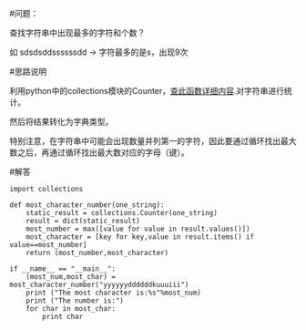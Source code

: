 #问题：

查找字符串中出现最多的字符和个数？

如 sdsdsddssssssdd -> 字符最多的是s，出现9次

#思路说明

利用python中的collections模块的Counter，[查此函数详细内容](https://docs.python.org/2/library/collections.html).对字符串进行统计。

然后将结果转化为字典类型。

特别注意，在字符串中可能会出现数量并列第一的字符，因此要通过循环找出最大数之后，再通过循环找出最大数对应的字母（键）。

#解答

    import collections

    def most_character_number(one_string):
        static_result = collections.Counter(one_string) 
        result = dict(static_result)                            
        most_number = max([value for value in result.values()])
        most_character = [key for key,value in result.items() if value==most_number]
        return (most_number,most_character)

    if __name__ == "__main__":
        (most_num,most_char) = most_character_number("yyyyyyddddddkuuuiii")
        print ("The most character is:%s"%most_num)
        print ("The number is:")
        for char in most_char:
            print char



